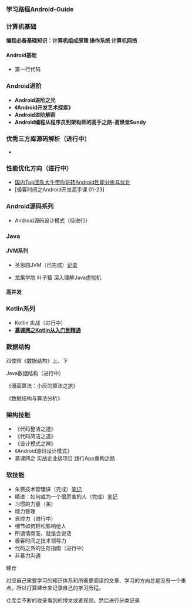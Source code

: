### 学习路程Android-Guide

### 计算机基础

**编程必备基础知识：计算机组成原理 操作系统 计算机网络**

#### Android基础

* 第一行代码

### Android进阶

* **Android进阶之光**
* **《Android开发艺术探索》**
* **Android进阶解密**
* **Android编程从程序员到架构师的高手之路-高焕堂Sundy**

### 优秀三方库源码解析（进行中）

* 

### 性能优化方向（进行中）

* [国内Top团队大牛带你玩转Android性能分析与优化](https://coding.imooc.com/class/chapter/308.html#Anchor)
* [极客时间之Android开发高手课 01-23]

### Android源码系列

* Android源码设计模式（待进行）

### Java

#### JVM系列

* 圣思园JVM（已完成）[记录]()

* 龙果学院 叶子猿 深入理解Java虚拟机

#### 高并发

### Kotlin系列

* Kotlin 实战（进行中）
* **[慕课网之Kotlin从入门到精通](https://coding.imooc.com/class/chapter/398.html#Anchor)**

### 数据结构

邓俊辉《数据结构》上、下

Java数据结构（进行中）

《漫画算法：小灰的算法之旅》

《数据结构与算法分析》

### 架构技能

* 《代码整洁之道》
* 《代码简洁之道》
* 《设计模式之禅》
* 《Android源码设计模式》
* 慕课网之 实战企业级项目 践行App重构之路

### 软技能

* 朱赟技术管理课（完成）[笔记](https://mubu.com/doc7kuQuMkW6Xl)
* 精进：如何成为一个很厉害的人（完成）[笔记](https://mubu.com/doc5AEjg45f3Nl)
* 习惯的力量（美）
* 精力管理
* 自控力（进行中）
* 细节如何轻松影响他人
* 所谓情商高，就是会说话
* 极客时间之技术领导力
* 代码之外的生存指南（进行中）
* 非暴力沟通







建仓

对应自己需要学习的知识体系和所需要阅读的文章、学习的方向总是没有一个重点。所以打算建仓来记录自己的学习历程。

仓库会不断的收录看到的博文或者视频。然后进行分类记录